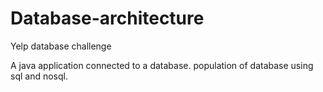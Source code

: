 # Database-architecture
Yelp database challenge 

A java application connected to a database. 
population of database using sql and nosql.

